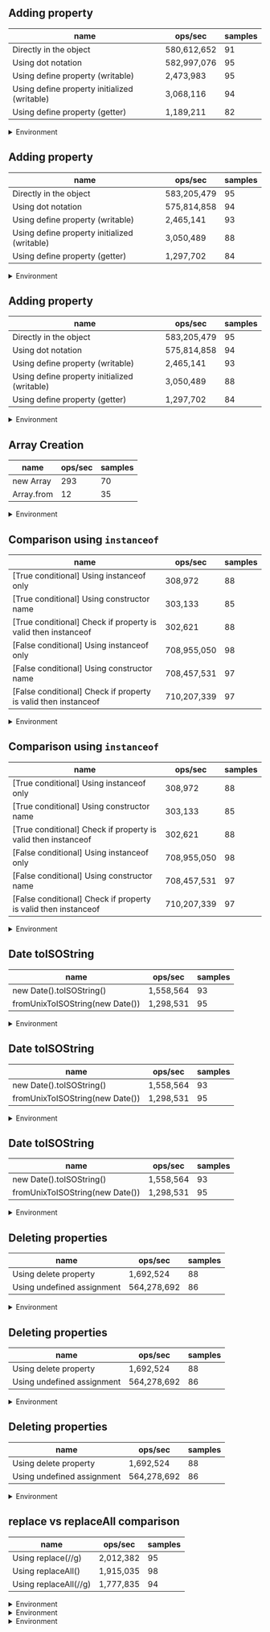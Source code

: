## Adding property

|name|ops/sec|samples|
|-|-|-|
|Directly in the object|580,612,652|91|
|Using dot notation|582,997,076|95|
|Using define property (writable)|2,473,983|95|
|Using define property initialized (writable)|3,068,116|94|
|Using define property (getter)|1,189,211|82|


<details>
<summary>Environment</summary>

* __Machine:__ linux x64 | 2 vCPUs | 6.8GB Mem
* __Run:__ Sun Aug 27 2023 00:42:00 GMT+0000 (Coordinated Universal Time)
</details>


## Adding property

|name|ops/sec|samples|
|-|-|-|
|Directly in the object|583,205,479|95|
|Using dot notation|575,814,858|94|
|Using define property (writable)|2,465,141|93|
|Using define property initialized (writable)|3,050,489|88|
|Using define property (getter)|1,297,702|84|


<details>
<summary>Environment</summary>

* __Machine:__ linux x64 | 2 vCPUs | 6.8GB Mem
* __Run:__ Thu Sep 21 2023 22:03:02 GMT+0000 (Coordinated Universal Time)
</details>


## Adding property

|name|ops/sec|samples|
|-|-|-|
|Directly in the object|583,205,479|95|
|Using dot notation|575,814,858|94|
|Using define property (writable)|2,465,141|93|
|Using define property initialized (writable)|3,050,489|88|
|Using define property (getter)|1,297,702|84|


<details>
<summary>Environment</summary>

* __Machine:__ linux x64 | 2 vCPUs | 6.8GB Mem
* __Run:__ Thu Sep 21 2023 22:03:02 GMT+0000 (Coordinated Universal Time)
</details>


## Array Creation

|name|ops/sec|samples|
|-|-|-|
|new Array|293|70|
|Array.from|12|35|


<details>
<summary>Environment</summary>

* __Machine:__ linux x64 | 2 vCPUs | 6.8GB Mem
* __Run:__ Thu Sep 21 2023 22:05:53 GMT+0000 (Coordinated Universal Time)
</details>


## Comparison using `instanceof`

|name|ops/sec|samples|
|-|-|-|
|[True conditional] Using instanceof only|308,972|88|
|[True conditional] Using constructor name|303,133|85|
|[True conditional] Check if property is valid then instanceof |302,621|88|
|[False conditional] Using instanceof only|708,955,050|98|
|[False conditional] Using constructor name|708,457,531|97|
|[False conditional] Check if property is valid then instanceof |710,207,339|97|


<details>
<summary>Environment</summary>

* __Machine:__ linux x64 | 2 vCPUs | 6.8GB Mem
* __Run:__ Thu Sep 21 2023 22:07:18 GMT+0000 (Coordinated Universal Time)
</details>


## Comparison using `instanceof`

|name|ops/sec|samples|
|-|-|-|
|[True conditional] Using instanceof only|308,972|88|
|[True conditional] Using constructor name|303,133|85|
|[True conditional] Check if property is valid then instanceof |302,621|88|
|[False conditional] Using instanceof only|708,955,050|98|
|[False conditional] Using constructor name|708,457,531|97|
|[False conditional] Check if property is valid then instanceof |710,207,339|97|


<details>
<summary>Environment</summary>

* __Machine:__ linux x64 | 2 vCPUs | 6.8GB Mem
* __Run:__ Thu Sep 21 2023 22:07:18 GMT+0000 (Coordinated Universal Time)
</details>


## Date toISOString

|name|ops/sec|samples|
|-|-|-|
|new Date().toISOString()|1,558,564|93|
|fromUnixToISOString(new Date())|1,298,531|95|


<details>
<summary>Environment</summary>

* __Machine:__ linux x64 | 2 vCPUs | 6.8GB Mem
* __Run:__ Thu Sep 21 2023 22:10:25 GMT+0000 (Coordinated Universal Time)
</details>


## Date toISOString

|name|ops/sec|samples|
|-|-|-|
|new Date().toISOString()|1,558,564|93|
|fromUnixToISOString(new Date())|1,298,531|95|


<details>
<summary>Environment</summary>

* __Machine:__ linux x64 | 2 vCPUs | 6.8GB Mem
* __Run:__ Thu Sep 21 2023 22:10:25 GMT+0000 (Coordinated Universal Time)
</details>


## Date toISOString

|name|ops/sec|samples|
|-|-|-|
|new Date().toISOString()|1,558,564|93|
|fromUnixToISOString(new Date())|1,298,531|95|


<details>
<summary>Environment</summary>

* __Machine:__ linux x64 | 2 vCPUs | 6.8GB Mem
* __Run:__ Thu Sep 21 2023 22:10:25 GMT+0000 (Coordinated Universal Time)
</details>


## Deleting properties

|name|ops/sec|samples|
|-|-|-|
|Using delete property|1,692,524|88|
|Using undefined assignment|564,278,692|86|


<details>
<summary>Environment</summary>

* __Machine:__ linux x64 | 2 vCPUs | 6.8GB Mem
* __Run:__ Thu Sep 21 2023 22:17:07 GMT+0000 (Coordinated Universal Time)
</details>


## Deleting properties

|name|ops/sec|samples|
|-|-|-|
|Using delete property|1,692,524|88|
|Using undefined assignment|564,278,692|86|


<details>
<summary>Environment</summary>

* __Machine:__ linux x64 | 2 vCPUs | 6.8GB Mem
* __Run:__ Thu Sep 21 2023 22:17:07 GMT+0000 (Coordinated Universal Time)
</details>


## Deleting properties

|name|ops/sec|samples|
|-|-|-|
|Using delete property|1,692,524|88|
|Using undefined assignment|564,278,692|86|


<details>
<summary>Environment</summary>

* __Machine:__ linux x64 | 2 vCPUs | 6.8GB Mem
* __Run:__ Thu Sep 21 2023 22:17:07 GMT+0000 (Coordinated Universal Time)
</details>


## replace vs replaceAll comparison

|name|ops/sec|samples|
|-|-|-|
|Using replace(//g)|2,012,382|95|
|Using replaceAll()|1,915,035|98|
|Using replaceAll(//g)|1,777,835|94|


<details>
<summary>Environment</summary>

* __Machine:__ linux x64 | 2 vCPUs | 6.8GB Mem
* __Run:__ Sat Aug 26 2023 18:55:34 GMT+0000 (Coordinated Universal Time)
</details>




<details>
<summary>Environment</summary>

* __Machine:__ linux x64 | 2 vCPUs | 6.8GB Mem
* __Run:__ Sun Aug 27 2023 00:21:32 GMT+0000 (Coordinated Universal Time)
</details>




<details>
<summary>Environment</summary>

* __Machine:__ linux x64 | 2 vCPUs | 6.8GB Mem
* __Run:__ Sun Aug 27 2023 00:21:27 GMT+0000 (Coordinated Universal Time)
</details>


